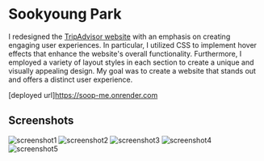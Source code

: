 # Sookyoung Park
I redesigned the [TripAdvisor website](https://www.tripadvisor.com) with an emphasis on creating engaging user experiences. In particular, I utilized CSS to implement hover effects that enhance the website's overall functionality. Furthermore, I employed a variety of layout styles in each section to create a unique and visually appealing design. My goal was to create a website that stands out and offers a distinct user experience.

[deployed url]https://soop-me.onrender.com

## Screenshots
![screenshot1](https://github.com/dartmouth-cs52-23s/lab1-landingpage-sookyoungpark1031/blob/main/images/sc1.png?raw=true)
![screenshot2](https://github.com/dartmouth-cs52-23s/lab1-landingpage-sookyoungpark1031/blob/main/images/sc2.png?raw=true)
![screenshot3](https://github.com/dartmouth-cs52-23s/lab1-landingpage-sookyoungpark1031/blob/main/images/sc3.png?raw=true)
![screenshot4](https://github.com/dartmouth-cs52-23s/lab1-landingpage-sookyoungpark1031/blob/main/images/sc4.png?raw=true)
![screenshot5](https://github.com/dartmouth-cs52-23s/lab1-landingpage-sookyoungpark1031/blob/main/images/sc5.png?raw=true)
